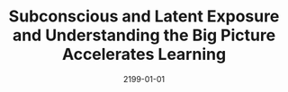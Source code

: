 ---
title: "Subconscious and Latent Exposure and Understanding the Big Picture Accelerates Learning"
date: 2199-01-01
collection: posts
permalink: /posts/2012/08/blog-post-4/
tags:
  - cool posts
---